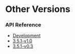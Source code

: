 # Other Versions

### API Reference

* [Development](../current)
* [3.5.1-v1.0](../3.5.1-v1.0)
* [3.5.1-v0.3](../3.5.1-v0.3)
